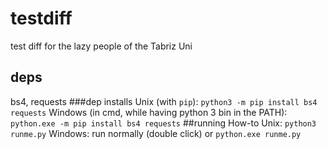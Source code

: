 # testdiff
test diff for the lazy people of the Tabriz Uni
## deps
bs4, requests
###dep installs
Unix (with `pip`): `python3 -m pip install bs4 requests`
Windows (in cmd, while having python 3 bin in the PATH): `python.exe -m pip install bs4 requests`
##running How-to
Unix: `python3 runme.py`
Windows: run normally (double click) or `python.exe runme.py`
